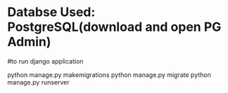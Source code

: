 # Databse Used: PostgreSQL(download and open PG Admin)

#to run django application

python manage.py makemigrations
python manage.py migrate
python manage.py runserver


